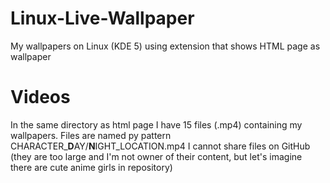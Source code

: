 # Linux-Live-Wallpaper
My wallpapers on Linux (KDE 5) using extension that shows HTML page as wallpaper
# Videos
In the same directory as html page I have 15 files (.mp4) containing my wallpapers. Files are named py pattern CHARACTER_**D**AY/**N**IGHT_LOCATION.mp4
I cannot share files on GitHub (they are too large and I'm not owner of their content, but let's imagine there are cute anime girls in repository)
